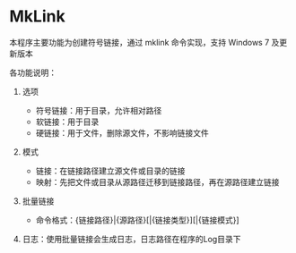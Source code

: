 MkLink
======

本程序主要功能为创建符号链接，通过 mklink 命令实现，支持 Windows 7 及更新版本  

各功能说明：
1. 选项
	- 符号链接：用于目录，允许相对路径
	- 软链接：用于目录
	- 硬链接：用于文件，删除源文件，不影响链接文件

2. 模式
	- 链接：在链接路径建立源文件或目录的链接
	- 映射：先把文件或目录从源路径迁移到链接路径，再在源路径建立链接

3. 批量链接
	- 命令格式：{链接路径}|{源路径}[|{链接类型}][|{链接模式}]

4. 日志：使用批量链接会生成日志，日志路径在程序的Log目录下
